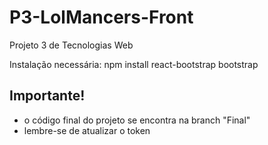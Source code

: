 # P3-LolMancers-Front
 Projeto 3 de Tecnologias Web

Instalação necessária:
npm install react-bootstrap bootstrap

## Importante!
- o código final do projeto se encontra na branch "Final"
- lembre-se de atualizar o token
